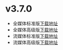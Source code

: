 # v3.7.0
- 全媒体标准版[下载地址](https://sdk.bce.baidu.com/media-sdk/Baidu-Cloud-Player-Android-FULL-3.7.0.zip)
- 全媒体高级版[下载地址](https://sdk.bce.baidu.com/media-sdk/Baidu-Cloud-Player-Android-FULL-Advance-3.7.0.zip)
- 流媒体标准版[下载地址](https://sdk.bce.baidu.com/media-sdk/Baidu-Cloud-Player-Android-LSS-3.7.0.zip)
- 流媒体高级版[下载地址](https://sdk.bce.baidu.com/media-sdk/Baidu-Cloud-Player-Android-LSS-Advance-3.7.0.zip)
